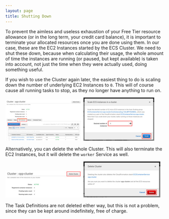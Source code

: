 ```yaml
---
layout: page
title: Shutting Down
---
```


To prevent the aimless and useless exhaustion of your Free Tier resource
allowance (or in the long term, your credit card balance), it is important to
terminate your allocated resources once you are done using them. In our case,
these are the EC2 Instances started by the ECS Cluster. We need to shut these
down, because when calculating their usage, the whole amount of time the
instances are running (or paused, but kept available) is taken into account,
not just the time when they were actually used, doing something useful.

If you wish to use the Cluster again later, the easiest thing to do is scaling
down the number of underlying EC2 Instances to `0`. This will of course cause
all running tasks to stop, as they no longer have anything to run on.

<p class="thumbnails">
<img src="images/screenshots/2000_scaleinstances.thumb.jpg" class="screen thumbnail" onclick="imageFullSizeZoom(this);"/>
<img src="images/screenshots/2010_scaletozero.thumb.jpg" class="screen thumbnail" onclick="imageFullSizeZoom(this);"/>
</p>

Alternatively, you can delete the whole Cluster. This will also terminate the
EC2 Instances, but it will delete the `worker` Service as well.

<p class="thumbnails">
<img src="images/screenshots/2020_deletecluster.thumb.jpg" class="screen thumbnail" onclick="imageFullSizeZoom(this);"/>
<img src="images/screenshots/2030_reallydelete.thumb.jpg" class="screen thumbnail" onclick="imageFullSizeZoom(this);"/>
</p>

The Task Definitions are not deleted either way, but this is not a problem,
since they can be kept around indefinitely, free of charge.
